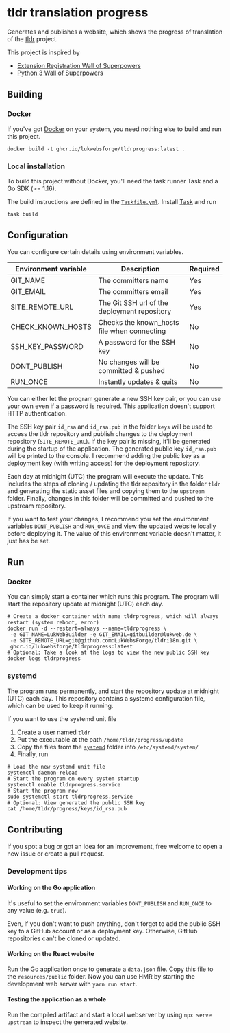 # tldr translation progress

Generates and publishes a website, which shows the progress of translation of the 
[tldr](https://github.com/tldr-pages/tldr/) project.

This project is inspired by
* [Extension Registration Wall of Superpowers](https://extreg-wos.toolforge.org/)
* [Python 3 Wall of Superpowers](http://python3wos.appspot.com/)

## Building

### Docker

If you've got [Docker](https://www.docker.com/) on your system, you need nothing else to build and run this project.

```shell script
docker build -t ghcr.io/lukwebsforge/tldrprogress:latest .
```

### Local installation

To build this project without Docker, you'll need the task runner Task and a Go SDK (>= 1.16).

The build instructions are defined in the [`Taskfile.yml`](Taskfile.yml). 
Install [Task](https://taskfile.dev/#/installation) and run
```shell script
task build
```

## Configuration

You can configure certain details using environment variables.

| Environment variable | Description                                  | Required |
| ---                  | ---                                          | ---      |
| GIT_NAME             | The committers name                          | Yes      |
| GIT_EMAIL            | The committers email                         | Yes      |
| SITE_REMOTE_URL      | The Git SSH url of the deployment repository | Yes      |
| CHECK_KNOWN_HOSTS    | Checks the known_hosts file when connecting  | No       |
| SSH_KEY_PASSWORD     | A password for the SSH key                   | No       |
| DONT_PUBLISH         | No changes will be committed & pushed        | No       |
| RUN_ONCE             | Instantly updates & quits                    | No       |

You can either let the program generate a new SSH key pair, or you can use your own even if a password is required.
This application doesn't support HTTP authentication.

The SSH key pair `id_rsa` and `id_rsa.pub` in the folder `keys` will be used to access the tldr repository and 
publish changes to the deployment repository (`SITE_REMOTE_URL`). 
If the key pair is missing, it'll be generated during the startup of the application.
The generated public key `id_rsa.pub` will be printed to the console.
I recommend adding the public key as a deployment key (with writing access) for the deployment repository.

Each day at midnight (UTC) the program will execute the update.
This includes the steps of cloning / updating the tldr repository in the folder `tldr` and 
generating the static asset files and copying them to the `upstream` folder.
Finally, changes in this folder will be committed and pushed to the upstream repository.

If you want to test your changes, I recommend you set the environment variables `DONT_PUBLISH` and `RUN_ONCE` 
and view the updated website locally before deploying it.
The value of this environment variable doesn't matter, it just has be set.

## Run

### Docker

You can simply start a container which runs this program.
The program will start the repository update at midnight (UTC) each day.

```shell script
# Create a docker container with name tldrprogress, which will always restart (system reboot, error)
docker run -d --restart=always --name=tldrprogress \
 -e GIT_NAME=LukWebBuilder -e GIT_EMAIL=gitbuilder@lukweb.de \
 -e SITE_REMOTE_URL=git@github.com:LukWebsForge/tldri18n.git \
 ghcr.io/lukwebsforge/tldrprogress:latest
# Optional: Take a look at the logs to view the new public SSH key
docker logs tldrprogress
```

### systemd

The program runs permanently, and start the repository update at midnight (UTC) each day.
This repository contains a systemd configuration file, which can be used to keep it running.

If you want to use the systemd unit file
1. Create a user named `tldr`
2. Put the executable at the path `/home/tldr/progress/update`
3. Copy the files from the [`systemd`](systemd) folder into `/etc/systemd/system/`
4. Finally, run
```shell script
# Load the new systemd unit file
systemctl daemon-reload
# Start the program on every system startup
systemctl enable tldrprogress.service
# Start the program now
sudo systemctl start tldrprogress.service
# Optional: View generated the public SSH key
cat /home/tldr/progress/keys/id_rsa.pub
```

## Contributing

If you spot a bug or got an idea for an improvement, free welcome to open a new issue or create a pull request.

### Development tips

#### Working on the Go application

It's useful to set the environment variables `DONT_PUBLISH` and `RUN_ONCE` to any value (e.g. `true`).

Even, if you don't want to push anything, don't forget to add the public SSH key to a GitHub account or as a deployment key.
Otherwise, GitHub repositories can't be cloned or updated.

#### Working on the React website

Run the Go application once to generate a `data.json` file.
Copy this file to the `resources/public` folder.
Now you can use HMR by starting the development web server with `yarn run start`.

#### Testing the application as a whole

Run the compiled artifact and start a local webserver by using `npx serve upstream` to inspect the generated website.
